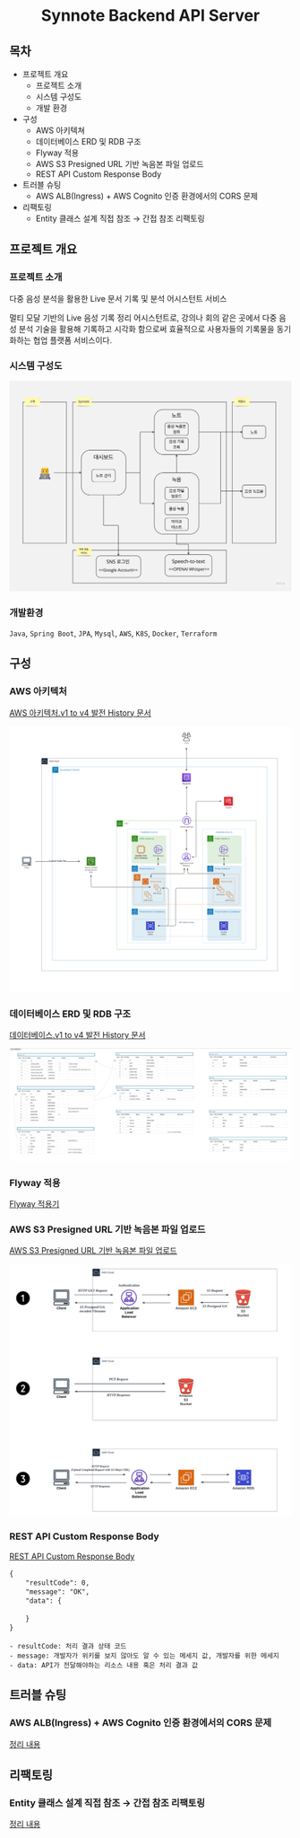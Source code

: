 <div align="center">

# Synnote Backend API Server

</div>

## 목차

- 프로젝트 개요
  - 프로젝트 소개
  - 시스템 구성도
  - 개발 환경
- 구성
  - AWS 아키텍쳐
  - 데이터베이스 ERD 및 RDB 구조
  - Flyway 적용
  - AWS S3 Presigned URL 기반 녹음본 파일 업로드
  - REST API Custom Response Body
- 트러블 슈팅
  - AWS ALB(Ingress) + AWS Cognito 인증 환경에서의 CORS 문제
- 리팩토링
  - Entity 클래스 설계 직접 참조 → 간접 참조 리팩토링

## 프로젝트 개요

### 프로젝트 소개
다중 음성 분석을 활용한 Live 문서 기록 및 분석 어시스턴트 서비스

멀티 모달 기반의 Live 음성 기록 정리 어시스턴트로, 강의나 회의 같은 곳에서 다중 음성 분석 기술을 활용해 기록하고 시각화 함으로써 효율적으로 사용자들의 기록물을 동기화하는 협업 플랫폼 서비스이다.

### 시스템 구성도
![](images/System-Architecture.v1.jpg)

### 개발환경
`Java`, `Spring Boot`, `JPA`, `Mysql`, `AWS`, `K8S`, `Docker`, `Terraform`

## 구성

### AWS 아키텍처
[AWS 아키텍처.v1 to v4 발전 History 문서](https://periodic-case-901.notion.site/AWS-Architecture-b56d623fb3b64cd998b761b8bc42c78a)

![](images/Synnote-AWS-Architecture.v4.png)

### 데이터베이스 ERD 및 RDB 구조
[데이터베이스.v1 to v4 발전 History 문서](https://periodic-case-901.notion.site/Database-ERD-RDB-5f09baedde4f46608c1ba51255328e0d?pvs=4)

![](images/ERD.v4.png)

### Flyway 적용
[Flyway 적용기](https://periodic-case-901.notion.site/Flyway-798cf8e4125c4f599f098b41dcca6161?pvs=4)

### AWS S3 Presigned URL 기반 녹음본 파일 업로드
[AWS S3 Presigned URL 기반 녹음본 파일 업로드](https://periodic-case-901.notion.site/AWS-S3-Presigned-URL-8b988752eca2403e8bd096b3c0b82611?pvs=4)

![](images/Recording-Upload-Process.png)

### REST API Custom Response Body
[REST API Custom Response Body](https://periodic-case-901.notion.site/REST-API-Custom-Response-Body-ac701a8ff0434446bfbcce53c720aeb6?pvs=4)

```
{
	"resultCode": 0,
	"message": "OK",
	"data": {
    
	}
}

- resultCode: 처리 결과 상태 코드
- message: 개발자가 위키를 보지 않아도 알 수 있는 메세지 값, 개발자를 위한 메세지
- data: API가 전달해야하는 리소스 내용 혹은 처리 결과 값
```

## 트러블 슈팅

### AWS ALB(Ingress) + AWS Cognito 인증 환경에서의 CORS 문제
[정리 내용](https://periodic-case-901.notion.site/AWS-ALB-Ingress-AWS-Cognito-CORS-7e7f6e7e45d94242a7a4eeff251a74af?pvs=4)

## 리팩토링

### Entity 클래스 설계 직접 참조 → 간접 참조 리팩토링
[정리 내용](https://periodic-case-901.notion.site/Entity-0c886ab7bbf6457d9a0d4b1832e2d5cb?pvs=4)